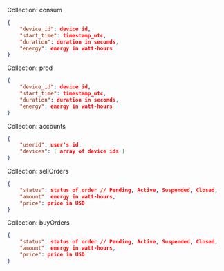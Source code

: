 Collection: consum

```json
{
	"device_id": device id,
	"start_time": timestamp_utc,
	"duration": duration in seconds,
	"energy": energy in watt-hours
}
```

Collection: prod

```json
{
	"device_id": device id,
	"start_time": timestamp_utc,
	"duration": duration in seconds,
	"energy": energy in watt-hours
}
```

Collection: accounts

```json
{
	"userid": user's id,
	"devices": [ array of device ids ]
}
```

Collection: sellOrders
```json
{
	"status": status of order // Pending, Active, Suspended, Closed,
	"amount": energy in watt-hours,
	"price": price in USD
}
```

Collection: buyOrders
```json
{
	"status": status of order // Pending, Active, Suspended, Closed,
	"amount": energy in watt-hours,
	"price": price in USD
}
```